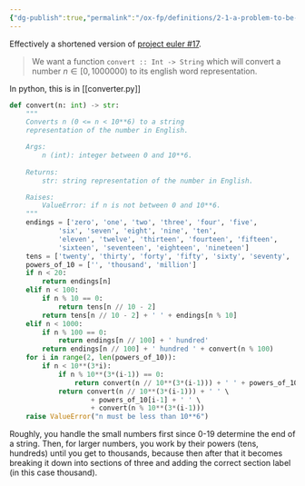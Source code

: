 ```yaml
---
{"dg-publish":true,"permalink":"/ox-fp/definitions/2-1-a-problem-to-be-solved/"}
---
```


Effectively a shortened version of [project euler #17](https://projecteuler.net/problem=17).

> We want a function `convert :: Int -> String` which will convert a number $n \in [0, 1000000)$ to its english word representation.

In python, this is in [[converter.py]]

```python
def convert(n: int) -> str:
    """
    Converts n (0 <= n < 10**6) to a string
    representation of the number in English.

    Args:
        n (int): integer between 0 and 10**6.
    
    Returns:
        str: string representation of the number in English.

    Raises:
        ValueError: if n is not between 0 and 10**6.        
    """
    endings = ['zero', 'one', 'two', 'three', 'four', 'five',
            'six', 'seven', 'eight', 'nine', 'ten',
            'eleven', 'twelve', 'thirteen', 'fourteen', 'fifteen',
            'sixteen', 'seventeen', 'eighteen', 'nineteen']
    tens = ['twenty', 'thirty', 'forty', 'fifty', 'sixty', 'seventy', 'eighty', 'ninety']
    powers_of_10 = ['', 'thousand', 'million']
    if n < 20:
        return endings[n]
    elif n < 100:
        if n % 10 == 0:
            return tens[n // 10 - 2]
        return tens[n // 10 - 2] + ' ' + endings[n % 10]
    elif n < 1000:
        if n % 100 == 0:
            return endings[n // 100] + ' hundred'
        return endings[n // 100] + ' hundred ' + convert(n % 100)
    for i in range(2, len(powers_of_10)):
        if n < 10**(3*i):
            if n % 10**(3*(i-1)) == 0:
                return convert(n // 10**(3*(i-1))) + ' ' + powers_of_10[i-1]
            return convert(n // 10**(3*(i-1))) + ' ' \
                    + powers_of_10[i-1] + ' ' \
                    + convert(n % 10**(3*(i-1)))
    raise ValueError("n must be less than 10**6")
```

Roughly, you handle the small numbers first since 0-19 determine the end of a string. Then, for larger numbers, you work by their powers (tens, hundreds) until you get to thousands, because then after that it becomes breaking it down into sections of three and adding the correct section label (in this case thousand).
